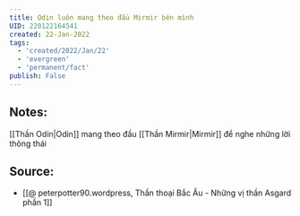 ```yaml
---
title: Odin luôn mang theo đầu Mirmir bên mình
UID: 220122164541
created: 22-Jan-2022
tags:
  - 'created/2022/Jan/22'
  - 'evergreen'
  - 'permanent/fact'
publish: False
---
```

## Notes:
[[Thần Odin|Odin]] mang theo đầu [[Thần Mirmir|Mirmir]] để nghe những lời thông thái

## Source:
- [[@ peterpotter90.wordpress, Thần thoại Bắc Âu - Những vị thần Asgard phần 1]]


